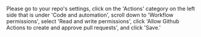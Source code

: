 Please go to your repo's settings, click on the 'Actions' category on the left side that is under 'Code and automation', scroll down to 'Workflow permissions', select 'Read and write permissions', click 'Allow Github Actions to create and approve pull requests', and click 'Save.'